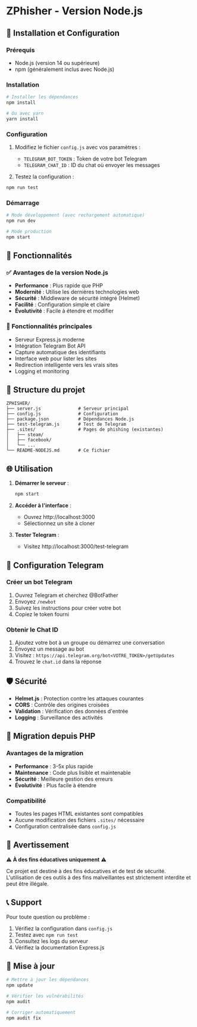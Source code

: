 # ZPhisher - Version Node.js

## 🚀 Installation et Configuration

### Prérequis
- Node.js (version 14 ou supérieure)
- npm (généralement inclus avec Node.js)

### Installation
```bash
# Installer les dépendances
npm install

# Ou avec yarn
yarn install
```

### Configuration
1. Modifiez le fichier `config.js` avec vos paramètres :
   - `TELEGRAM_BOT_TOKEN` : Token de votre bot Telegram
   - `TELEGRAM_CHAT_ID` : ID du chat où envoyer les messages

2. Testez la configuration :
```bash
npm run test
```

### Démarrage
```bash
# Mode développement (avec rechargement automatique)
npm run dev

# Mode production
npm start
```

## 🎯 Fonctionnalités

### ✅ Avantages de la version Node.js
- **Performance** : Plus rapide que PHP
- **Modernité** : Utilise les dernières technologies web
- **Sécurité** : Middleware de sécurité intégré (Helmet)
- **Facilité** : Configuration simple et claire
- **Évolutivité** : Facile à étendre et modifier

### 🔧 Fonctionnalités principales
- Serveur Express.js moderne
- Intégration Telegram Bot API
- Capture automatique des identifiants
- Interface web pour lister les sites
- Redirection intelligente vers les vrais sites
- Logging et monitoring

## 📁 Structure du projet

```
ZPHISHER/
├── server.js              # Serveur principal
├── config.js              # Configuration
├── package.json           # Dépendances Node.js
├── test-telegram.js       # Test de Telegram
├── .sites/                # Pages de phishing (existantes)
│   ├── steam/
│   ├── facebook/
│   └── ...
└── README-NODEJS.md       # Ce fichier
```

## 🌐 Utilisation

1. **Démarrer le serveur** :
   ```bash
   npm start
   ```

2. **Accéder à l'interface** :
   - Ouvrez http://localhost:3000
   - Sélectionnez un site à cloner

3. **Tester Telegram** :
   - Visitez http://localhost:3000/test-telegram

## 🔐 Configuration Telegram

### Créer un bot Telegram
1. Ouvrez Telegram et cherchez @BotFather
2. Envoyez `/newbot`
3. Suivez les instructions pour créer votre bot
4. Copiez le token fourni

### Obtenir le Chat ID
1. Ajoutez votre bot à un groupe ou démarrez une conversation
2. Envoyez un message au bot
3. Visitez : `https://api.telegram.org/bot<VOTRE_TOKEN>/getUpdates`
4. Trouvez le `chat.id` dans la réponse

## 🛡️ Sécurité

- **Helmet.js** : Protection contre les attaques courantes
- **CORS** : Contrôle des origines croisées
- **Validation** : Vérification des données d'entrée
- **Logging** : Surveillance des activités

## 🔄 Migration depuis PHP

### Avantages de la migration
- **Performance** : 3-5x plus rapide
- **Maintenance** : Code plus lisible et maintenable
- **Sécurité** : Meilleure gestion des erreurs
- **Évolutivité** : Plus facile à étendre

### Compatibilité
- Toutes les pages HTML existantes sont compatibles
- Aucune modification des fichiers `.sites/` nécessaire
- Configuration centralisée dans `config.js`

## 🚨 Avertissement

⚠️ **À des fins éducatives uniquement** ⚠️

Ce projet est destiné à des fins éducatives et de test de sécurité. L'utilisation de ces outils à des fins malveillantes est strictement interdite et peut être illégale.

## 📞 Support

Pour toute question ou problème :
1. Vérifiez la configuration dans `config.js`
2. Testez avec `npm run test`
3. Consultez les logs du serveur
4. Vérifiez la documentation Express.js

## 🔄 Mise à jour

```bash
# Mettre à jour les dépendances
npm update

# Vérifier les vulnérabilités
npm audit

# Corriger automatiquement
npm audit fix
```
